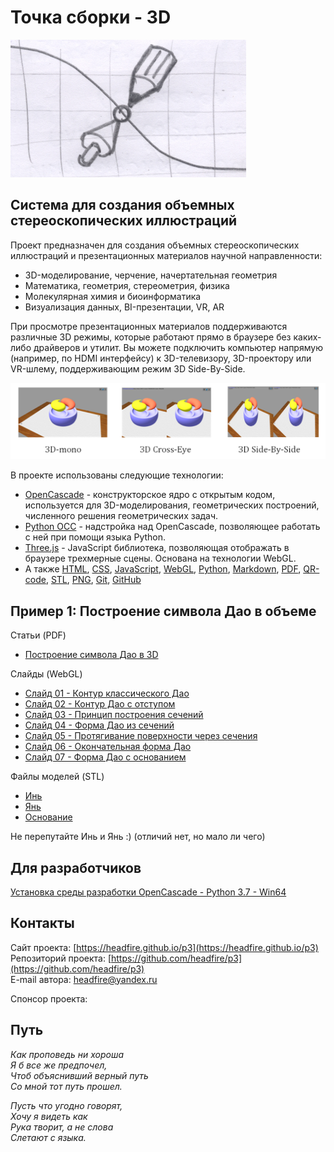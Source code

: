 # Точка сборки - 3D

<img src="assets/images/logo.png" style="zoom:50%;" />

## Cистема для создания объемных стереоскопических иллюстраций   

Проект предназначен для создания объемных стереоскопических иллюстраций 
и презентационных материалов научной направленности:
- 3D-моделирование, черчение, начертательная геометрия
- Математика, геометрия, стереометрия, физика
- Молекулярная химия и биоинформатика
- Визуализация данных, BI-презентации, VR, AR

При просмотре презентационных материалов поддерживаются различные
3D режимы, которые работают прямо в браузере без каких-либо драйверов и утилит. 
Вы можете подключить компьютер напрямую (например, по HDMI интерфейсу) к
3D-телевизору, 3D-проектору или VR-шлему, поддерживающим режим 3D Side-By-Side.

<img src="assets/images/3d_modes.png" />

В проекте использованы следующие технологии: 
- [OpenCascade](https://ru.wikipedia.org/wiki/Open_Cascade_Technology) - конструкторское ядро с открытым кодом,
используется для 3D-моделирования, геометрических построений, численного решения геометрических задач.
- [Python OCC](https://github.com/tpaviot/pythonocc-core) - надстройка над OpenCascade, позволяющее работать с ней 
при помощи языка Python.
- [Three.js](https://ru.wikipedia.org/wiki/Three.js) - JavaScript библиотека, позволяющая отображать
в браузере трехмерные сцены. Основана на технологии WebGL.
- А также [HTML](https://ru.wikipedia.org/wiki/HTML),
[CSS](https://ru.wikipedia.org/wiki/CSS),
[JavaScript](https://ru.wikipedia.org/wiki/JavaScript),
[WebGL](https://ru.wikipedia.org/wiki/WebGL),
[Python](https://ru.wikipedia.org/wiki/Python),
[Markdown](https://ru.wikipedia.org/wiki/Markdown),
[PDF](https://ru.wikipedia.org/wiki/Portable_Document_Format),
[QR-code](https://ru.wikipedia.org/wiki/QR-%D0%BA%D0%BE%D0%B4),
[STL](https://ru.wikipedia.org/wiki/STL_(%D1%84%D0%BE%D1%80%D0%BC%D0%B0%D1%82_%D1%84%D0%B0%D0%B9%D0%BB%D0%B0)),
[PNG](https://ru.wikipedia.org/wiki/PNG),
[Git](https://ru.wikipedia.org/wiki/Git),
[GitHub](https://ru.wikipedia.org/wiki/GitHub)

## Пример 1: Построение символа Дао в объеме

Статьи (PDF)
- [Построение символа Дао в 3D](https://headfire.github.io/p3/docs/dao_article.pdf)

Слайды (WebGL)
- [Слайд 01 - Контур классического Дао](https://headfire.github.io/p3/v.htm?s=dao_01)
- [Слайд 02 - Контур Дао с отступом](https://headfire.github.io/p3/v.htm?s=dao_02)
- [Слайд 03 - Принцип построения сечений ](https://headfire.github.io/p3/v.htm?s=dao_03)
- [Слайд 04 - Форма Дао из сечений](https://headfire.github.io/p3/v.htm?s=dao_04)
- [Слайд 05 - Протягивание поверхности через сечения](https://headfire.github.io/p3/v.htm?s=dao_05)
- [Слайд 06 - Окончательная форма Дао](https://headfire.github.io/p3/v.htm?s=dao_06)
- [Слайд 07 - Форма Дао с основанием](https://headfire.github.io/p3/v.htm?s=dao_07)

Файлы моделей (STL) 
- [Инь]( https://headfire.github.io/p3/models/dao/exp_001_shape.stl)
- [Янь]( https://headfire.github.io/p3/models/dao/exp_002_shape.stl)
- [Основание]( https://headfire.github.io/p3/models/dao/exp_003_shape.stl)

Не перепутайте Инь и Янь :) (отличий нет, но мало ли чего)

## Для разработчиков

[Установка среды разработки OpenCascade - Python 3.7 - Win64](docs/setup.pdf) 

## Контакты

Cайт проекта: [https://headfire.github.io/p3](https://headfire.github.io/p3)  
Репозиторий проекта: [https://github.com/headfire/p3](https://github.com/headfire/p3)  
E-mail автора: [headfire@yandex.ru](mailto:headfire@yandex.ru)

Спонсор проекта:

## Путь

*Как проповедь ни хороша*  
*Я б все же предпочел,*  
*Чтоб объяснивший верный путь*  
*Со мной тот путь прошел.*  

*Пусть что угодно говорят,*  
*Хочу я видеть как*  
*Рука творит, а не слова*  
*Слетают с языка.*


